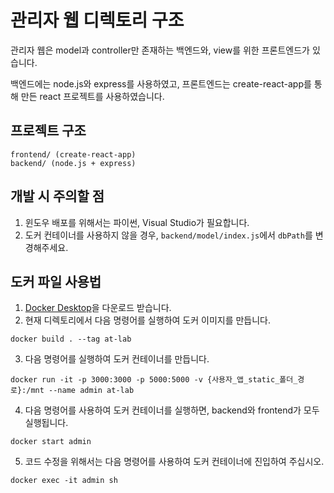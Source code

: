 # 관리자 웹 디렉토리 구조

관리자 웹은 model과 controller만 존재하는 백엔드와, view를 위한 프론트엔드가 있습니다.

백엔드에는 node.js와 express를 사용하였고, 프론트엔드는 create-react-app를 통해 만든 react 프로젝트를 사용하였습니다.

## 프로젝트 구조
```
frontend/ (create-react-app)
backend/ (node.js + express)
```

## 개발 시 주의할 점
1. 윈도우 배포를 위해서는 파이썬, Visual Studio가 필요합니다.
2. 도커 컨테이너를 사용하지 않을 경우, `backend/model/index.js`에서 `dbPath`를 변경해주세요.

## 도커 파일 사용법
1. [Docker Desktop](https://hub.docker.com/search?q=&type=edition&offering=community&sort=updated_at&order=desc)을 다운로드 받습니다.
2. 현재 디렉토리에서 다음 명령어를 실행하여 도커 이미지를 만듭니다.
```
docker build . --tag at-lab
```
3. 다음 명령어를 실행하여 도커 컨테이너를 만듭니다.
```
docker run -it -p 3000:3000 -p 5000:5000 -v {사용자_앱_static_폴더_경로}:/mnt --name admin at-lab
```
4. 다음 명령어를 사용하여 도커 컨테이너를 실행하면, backend와 frontend가 모두 실행됩니다.
```
docker start admin
```
5. 코드 수정을 위해서는 다음 명령어를 사용하여 도커 컨테이너에 진입하여 주십시오.
```
docker exec -it admin sh
```